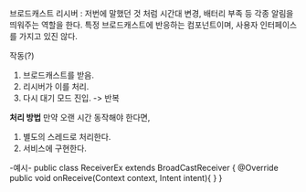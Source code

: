브로드캐스트 리시버
: 저번에 말했던 것 처럼 시간대 변경, 배터리 부족 등 각종 알림을
띄워주는 역할을 한다. 특정 브로드캐스트에 반응하는 컴포넌트이며,
사용자 인터페이스를 가지고 있진 않다.

작동(?)
1. 브로드캐스트를 받음.
2. 리시버가 이를 처리.
3. 다시 대기 모드 진입.
-> 반복

**처리 방법**
만약 오랜 시간 동작해야 한다면,
1. 별도의 스레드로 처리한다.
2. 서비스에 구현한다.

-예시-
    public class ReceiverEx extends BroadCastReceiver <!-- BroadCastReceiver 상속 받아서 처리함. -->
    {
        @Override
        public void onReceive(Context context, Intent intent){
            <!-- 처리 구문 -->
        }
    }
